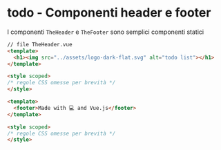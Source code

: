# todo - Componenti header e footer

I componenti `TheHeader` e `TheFooter` sono semplici componenti statici

```html
// file TheHeader.vue
<template>
  <h1><img src="../assets/logo-dark-flat.svg" alt="todo list"></h1>
</template>

<style scoped>
/* regole CSS omesse per brevità */
</style>
```

```html
<template>
  <footer>Made with 💻 and Vue.js</footer>
</template>

<style scoped>
/* regole CSS omesse per brevità */
</style>
```